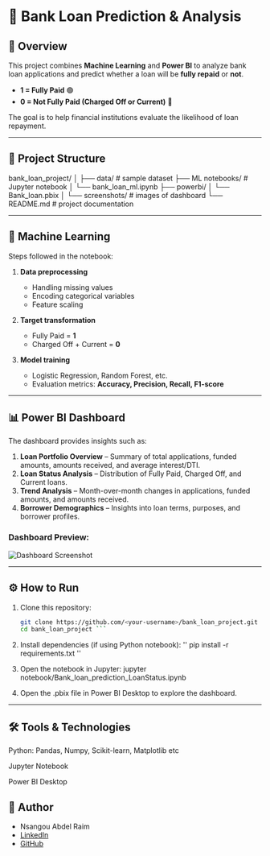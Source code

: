 # 🏦 Bank Loan Prediction & Analysis

## 📌 Overview
This project combines **Machine Learning** and **Power BI** to analyze bank loan applications and predict whether a loan will be **fully repaid** or **not**.

- **1 = Fully Paid** 🟢  
- **0 = Not Fully Paid (Charged Off or Current)** 🔴  

The goal is to help financial institutions evaluate the likelihood of loan repayment.

---

## 📂 Project Structure
bank_loan_project/
│
├── data/ # sample dataset
├── ML notebooks/ # Jupyter notebook
│ └── bank_loan_ml.ipynb
├── powerbi/ 
│ └── Bank_loan.pbix
│ └── screenshots/ # images of dashboard
└── README.md # project documentation

---

## 🤖 Machine Learning
Steps followed in the notebook:
1. **Data preprocessing**  
   - Handling missing values  
   - Encoding categorical variables  
   - Feature scaling  

2. **Target transformation**  
   - Fully Paid = **1**  
   - Charged Off + Current = **0**  

3. **Model training**  
   - Logistic Regression, Random Forest, etc.  
   - Evaluation metrics: **Accuracy, Precision, Recall, F1-score**  

---

## 📊 Power BI Dashboard
The dashboard provides insights such as:
1. **Loan Portfolio Overview** – Summary of total applications, funded amounts, amounts received, and average interest/DTI.  
2. **Loan Status Analysis** – Distribution of Fully Paid, Charged Off, and Current loans.  
3. **Trend Analysis** – Month-over-month changes in applications, funded amounts, and amounts received.  
4. **Borrower Demographics** – Insights into loan terms, purposes, and borrower profiles.   

### Dashboard Preview:
![Dashboard Screenshot](powerbi/screenshots/dashboard.png)

---

## ⚙️ How to Run
1. Clone this repository:  
   ```bash
   git clone https://github.com/<your-username>/bank_loan_project.git
   cd bank_loan_project ```
   
2. Install dependencies (if using Python notebook):
   '' pip install -r requirements.txt ''

3. Open the notebook in Jupyter:
    jupyter notebook/Bank_loan_prediction_LoanStatus.ipynb
	
4. Open the .pbix file in Power BI Desktop to explore the dashboard.

---

## 🛠️ Tools & Technologies

Python: Pandas, Numpy, Scikit-learn, Matplotlib etc

Jupyter Notebook

Power BI Desktop

## 👤 Author
- Nsangou Abdel Raim 
- [LinkedIn](https://linkedin.com/in/nsangou-ngoupayou-abdel-raim-aa32612b5)  
- [GitHub](https://github.com/Nsangou22)
